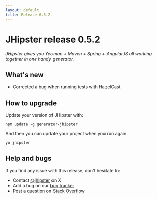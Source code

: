 ```yaml
---
layout: default
title: Release 0.5.2
---
```


JHipster release 0.5.2
==================

*JHipster gives you Yeoman + Maven + Spring + AngularJS all working together in one handy generator.*

What's new
----------

- Corrected a bug when running tests with HazelCast

How to upgrade
------------

Update your version of JHipster with:

```
npm update -g generator-jhipster
```

And then you can update your project when you run again

```
yo jhipster
```

Help and bugs
--------------

If you find any issue with this release, don't hesitate to:

- Contact [@jhipster](https://twitter.com/jhipster) on X
- Add a bug on our [bug tracker](https://github.com/jhipster/generator-jhipster/issues?state=open)
- Post a question on [Stack Overflow](http://stackoverflow.com/tags/jhipster/info)
